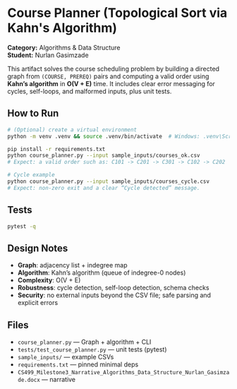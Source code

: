 # Course Planner (Topological Sort via Kahn's Algorithm)

**Category:** Algorithms & Data Structure  
**Student:** Nurlan Gasimzade

This artifact solves the course scheduling problem by building a directed graph from `(COURSE, PREREQ)` pairs and computing a valid order using **Kahn’s algorithm** in **O(V + E)** time. It includes clear error messaging for cycles, self-loops, and malformed inputs, plus unit tests.

## How to Run
```bash
# (Optional) create a virtual environment
python -m venv .venv && source .venv/bin/activate  # Windows: .venv\Scripts\activate

pip install -r requirements.txt
python course_planner.py --input sample_inputs/courses_ok.csv
# Expect: a valid order such as: C101 -> C201 -> C301 -> C102 -> C202

# Cycle example
python course_planner.py --input sample_inputs/courses_cycle.csv
# Expect: non-zero exit and a clear “Cycle detected” message.
```

## Tests
```bash
pytest -q
```

## Design Notes
- **Graph**: adjacency list + indegree map
- **Algorithm**: Kahn’s algorithm (queue of indegree-0 nodes)
- **Complexity**: O(V + E)
- **Robustness**: cycle detection, self-loop detection, schema checks
- **Security**: no external inputs beyond the CSV file; safe parsing and explicit errors

## Files
- `course_planner.py` — Graph + algorithm + CLI
- `tests/test_course_planner.py` — unit tests (pytest)
- `sample_inputs/` — example CSVs
- `requirements.txt` — pinned minimal deps
- `CS499_Milestone3_Narrative_Algorithms_Data_Structure_Nurlan_Gasimzade.docx` — narrative
